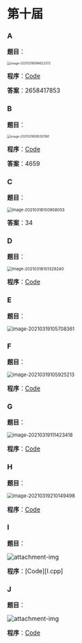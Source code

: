 # 第十届

### A

**题目**：

<img src=".md\image-20210318094622372.png" alt="image-20210318094622372" style="zoom: 50%;" />

**程序**：[Code](A.cpp)

**答案**：2658417853



### B

**题目**：

<img src=".md\image-20210318095301561.png" alt="image-20210318095301561" style="zoom:50%;" />

**程序**：[Code](B.cpp)

**答案**：4659



### C

**题目**：

<img src=".md\image-20210318100958053.png" alt="image-20210318100958053" style="zoom: 67%;" />

**答案**：34



### D

**题目**：

<img src=".md\image-20210318101329240.png" alt="image-20210318101329240" style="zoom:67%;" />

**程序**：[Code](D.cpp)



### E

**题目**：

<img src=".md\image-20210319105708361.png" alt="image-20210319105708361" style="zoom: 80%;" />



### F

**题目**：

<img src=".md\image-20210319105925213.png" alt="image-20210319105925213" style="zoom:80%;" />

**程序**：[Code](F.cpp)



### G

**题目**：

<img src=".md\image-20210319111423418.png" alt="image-20210319111423418" style="zoom:80%;" />

**程序**：[Code](G.cpp)



### H

**题目**：

<img src=".md\image-20210319210149498.png" alt="image-20210319210149498" style="zoom:80%;" />

**程序**：[Code](H.cpp)



### I

**题目**：

![attachment-img](.md\emm.png)

**程序**：[Code][I.cpp]



### J

**题目**：

![attachment-img](.md\G)

**程序**：[Code](J.cpp)